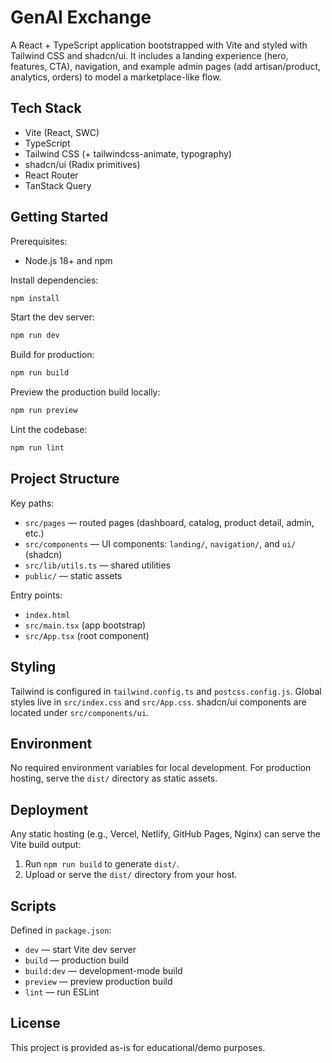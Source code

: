 # GenAI Exchange

A React + TypeScript application bootstrapped with Vite and styled with Tailwind CSS and shadcn/ui. It includes a landing experience (hero, features, CTA), navigation, and example admin pages (add artisan/product, analytics, orders) to model a marketplace-like flow.

## Tech Stack

- Vite (React, SWC)
- TypeScript
- Tailwind CSS (+ tailwindcss-animate, typography)
- shadcn/ui (Radix primitives)
- React Router
- TanStack Query

## Getting Started

Prerequisites:
- Node.js 18+ and npm

Install dependencies:
```sh
npm install
```

Start the dev server:
```sh
npm run dev
```

Build for production:
```sh
npm run build
```

Preview the production build locally:
```sh
npm run preview
```

Lint the codebase:
```sh
npm run lint
```

## Project Structure

Key paths:
- `src/pages` — routed pages (dashboard, catalog, product detail, admin, etc.)
- `src/components` — UI components: `landing/`, `navigation/`, and `ui/` (shadcn)
- `src/lib/utils.ts` — shared utilities
- `public/` — static assets

Entry points:
- `index.html`
- `src/main.tsx` (app bootstrap)
- `src/App.tsx` (root component)

## Styling

Tailwind is configured in `tailwind.config.ts` and `postcss.config.js`. Global styles live in `src/index.css` and `src/App.css`. shadcn/ui components are located under `src/components/ui`.

## Environment

No required environment variables for local development. For production hosting, serve the `dist/` directory as static assets.

## Deployment

Any static hosting (e.g., Vercel, Netlify, GitHub Pages, Nginx) can serve the Vite build output:
1. Run `npm run build` to generate `dist/`.
2. Upload or serve the `dist/` directory from your host.

## Scripts

Defined in `package.json`:
- `dev` — start Vite dev server
- `build` — production build
- `build:dev` — development-mode build
- `preview` — preview production build
- `lint` — run ESLint

## License

This project is provided as-is for educational/demo purposes.
